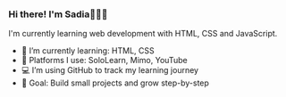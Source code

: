 ### Hi there! I'm Sadia👩🏻‍💻

I'm currently learning web development with HTML, CSS and JavaScript.

- 🌱 I’m currently learning: HTML, CSS
- 📘 Platforms I use: SoloLearn, Mimo, YouTube
- 💻 I’m using GitHub to track my learning journey
- 🎯 Goal: Build small projects and grow step-by-step
